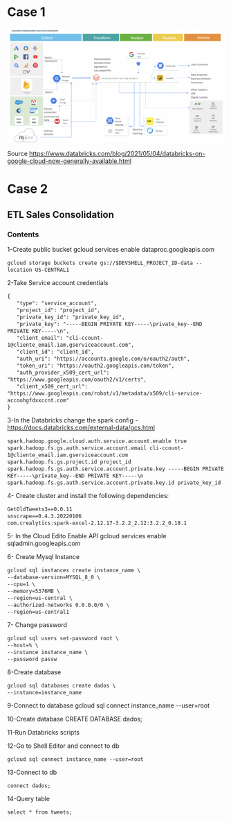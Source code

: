 # Case 1

![alt text](https://github.com/patrika1979/data_ingestion_transformation/blob/main/on-premises_gcp.png)

Source https://www.databricks.com/blog/2021/05/04/databricks-on-google-cloud-now-generally-available.html

# Case 2

## ETL Sales Consolidation

### Contents

1-Create public bucket
	gcloud services enable dataproc.googleapis.com
	
	gcloud storage buckets create gs://$DEVSHELL_PROJECT_ID-data --location US-CENTRAL1


2-Take Service account credentials
```
{
   "type": "service_account",
   "project_id": "project_id",
   "private_key_id": "private_key_id",
   "private_key": "-----BEGIN PRIVATE KEY-----\private_key--END PRIVATE KEY-----\n",
   "client_email": "cli-ccount-1@cliente_email.iam.gserviceaccount.com",
   "client_id": "client_id",
   "auth_uri": "https://accounts.google.com/o/oauth2/auth",
   "token_uri": "https://oauth2.googleapis.com/token",
   "auth_provider_x509_cert_url": "https://www.googleapis.com/oauth2/v1/certs",
   "client_x509_cert_url": "https://www.googleapis.com/robot/v1/metadata/x509/cli-service-accoohgfdxxccnt.com"
}
```
3-In the Databricks change the spark config - https://docs.databricks.com/external-data/gcs.html
```
spark.hadoop.google.cloud.auth.service.account.enable true
spark.hadoop.fs.gs.auth.service.account.email cli-ccount-1@cliente_email.iam.gserviceaccount.com
spark.hadoop.fs.gs.project.id project_id
spark.hadoop.fs.gs.auth.service.account.private.key -----BEGIN PRIVATE KEY-----\private_key--END PRIVATE KEY-----\n
spark.hadoop.fs.gs.auth.service.account.private.key.id private_key_id
```
4- Create cluster and install the following dependencies:
	
	GetOldTweets3==0.0.11
	snscrape==0.4.3.20220106
	com.crealytics:spark-excel-2.12.17-3.2.2_2.12:3.2.2_0.18.1
	
5- In the Cloud Edito Enable API
	gcloud services enable sqladmin.googleapis.com
	
6- Create Mysql Instance

	gcloud sql instances create instance_name \
	--database-version=MYSQL_8_0 \
	--cpu=1 \
	--memory=5376MB \
	--region=us-central \
	--authorized-networks 0.0.0.0/0 \
	--region=us-central1
	
7- Change password
	
	gcloud sql users set-password root \
	--host=% \
	--instance instance_name \
	--password passw
	
8-Create database
	
	gcloud sql databases create dados \
	--instance=instance_name

9-Connect to database
	gcloud sql connect instance_name --user=root 

10-Create database
	CREATE DATABASE dados;
	
11-Run Databricks scripts

12-Go to Shell Editor and connect to db

	gcloud sql connect instance_name --user=root
	
13-Connect to db

	connect dados;

14-Query table

	select * from tweets;
